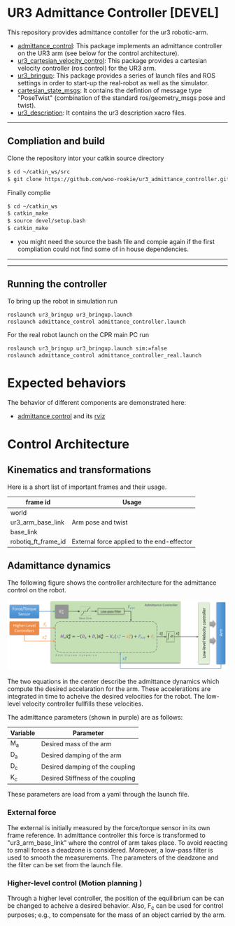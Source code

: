 # UR3 Admittance Controller [DEVEL]


This repository provides admittance contoller for the ur3 robotic-arm. 


* [admittance_control](https://github.com/woo-rookie/ur3_admittance_controller/tree/main/admittance_control): 
This package implements an admittance controller on the UR3 arm (see below for the control architecture). 
* [ur3_cartesian_velocity_control](https://github.com/woo-rookie/ur3_admittance_controller/tree/main/ur3_cartesian_velocity_control): This package provides a cartesian velocity controller (ros control) for the UR3 arm. 
* [ur3_bringup](https://github.com/woo-rookie/ur3_admittance_controller/tree/main/ur3_bringup): This package provides a series of launch files and ROS settings in order to start-up the real-robot as well as the simulator. 
* [cartesian_state_msgs](https://github.com/woo-rookie/ur3_admittance_controller/tree/main/cartesian_state_msgs): It contains the defintion of message type "PoseTwist" (combination of the standard ros/geometry_msgs pose and twist).
* [ur3_description](https://github.com/woo-rookie/ur3_admittance_controller/tree/main/ur3_description): It contains the ur3 description xacro files.

---

## Compliation and build

Clone the repository intor your catkin source directory
```bash
$ cd ~/catkin_ws/src
$ git clone https://github.com/woo-rookie/ur3_admittance_controller.git
```

Finally complie
```bash
$ cd ~/catkin_ws
$ catkin_make
$ source devel/setup.bash
$ catkin_make
```
* you might need the source the bash file and compie again if the first compliation could not find some of in house dependencies.

---
---


## Running the controller


To bring up the robot in simulation run
```
roslaunch ur3_bringup ur3_bringup.launch
roslaunch admittance_control admittance_controller.launch
```
For the real robot launch on the CPR main PC run
```
roslaunch ur3_bringup ur3_bringup.launch sim:=false
roslaunch admittance_control admittance_controller_real.launch
```

# Expected behaviors

The behavior of different components are demonstrated here:
* [admittance control](https://youtu.be/e6_z8rCOoIs) and its [rviz](https://youtu.be/T10rhY_HqZo)


# Control Architecture

## Kinematics and transformations

Here is a short list of important frames and their usage.

| frame id      | Usage                         |
|---------------|-----------------------------------|
| world                          |            |
| ur3_arm_base_link              | Arm pose and twist                |
| base_link                      |            |
| robotiq_ft_frame_id  | External force applied to the end-effector           |





## Adamittance dynamics
The following figure shows the controller architecture for the admittance control on the robot.

![alt text](fig_admittance_controler_schematic.png "Control architecture")

The two equations in the center describe the admittance dynamics which compute the desired accelaration for the arm. These accelerations are integrated in time to acheive the desired velocities for the robot. The low-level velocity controller fullfills these velocities.



The admittance parameters (shown in purple) are as follows: 

| Variable      | Parameter                         |
|---------------|-----------------------------------|
| M<sub>a</sub> | Desired mass of the arm           |
| D<sub>a</sub> | Desired damping of the arm        |
| D<sub>c</sub> | Desired damping of the coupling   |
| K<sub>c</sub> | Desired Stiffness of the coupling |

These parameters are load from a yaml through the launch file.


### External force
The external is initially measured by the force/torque sensor in its own frame reference. In admittance controller this force is transformed to "ur3_arm_base_link" where the control of arm takes place. To avoid reacting to small forces a deadzone is considered. Moreover, a low-pass filter is used to smooth the measurements. The parameters of the deadzone and the filter can be set from the launch file.

### Higher-level control (Motion planning )
Through a higher level controller, the position of the equilibrium can be can be changed to acheive a desired behavior. Also, F<sub>c</sub> can be used for control purposes; e.g., to compensate for the mass of an object carried by the arm.












